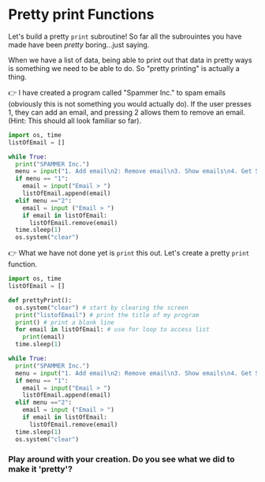 # Pretty print Functions

Let's build a pretty `print` subroutine! So far all the subrouintes you have made have been *pretty* boring...just saying.

When we have a list of data, being able to print out that data in pretty ways is something we need to be able to do. So "pretty printing" is actually a thing. 

👉 I have created a program called "Spammer Inc." to spam emails (obviously this is not something you would actually do). If the user presses 1, they can add an email, and pressing 2 allows them to remove an email. (Hint: This should all look familiar so far).

```python
import os, time
listOfEmail = []

while True:
  print("SPAMMER Inc.")
  menu = input("1. Add email\n2: Remove email\n3. Show emails\n4. Get SPAMMING\n> ")
  if menu == "1":
    email = input("Email > ")
    listOfEmail.append(email)
  elif menu =="2":
    email = input ("Email > ")
    if email in listOfEmail:
      listOfEmail.remove(email)
  time.sleep(1)
  os.system("clear")
```

👉 What we have not done yet is `print` this out. Let's create a pretty `print` function. 

```python
import os, time
listOfEmail = []

def prettyPrint():
  os.system("clear") # start by clearing the screen
  print("listofEmail") # print the title of my program
  print() # print a blank line
  for email in listOfEmail: # use for loop to access list
    print(email)
  time.sleep(1)

while True:
  print("SPAMMER Inc.")
  menu = input("1. Add email\n2: Remove email\n3. Show emails\n4. Get SPAMMING\n> ")
  if menu == "1":
    email = input("Email > ")
    listOfEmail.append(email)
  elif menu =="2":
    email = input ("Email > ")
    if email in listOfEmail:
      listOfEmail.remove(email)
  time.sleep(1)
  os.system("clear")
```

### Play around with your creation. Do you see what we did to make it 'pretty'?